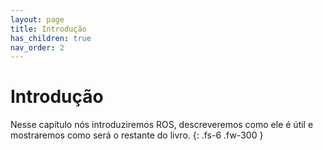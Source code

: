 ```yaml
---
layout: page
title: Introdução
has_children: true
nav_order: 2
---
```


# Introdução 

Nesse capítulo nós introduziremos ROS, descreveremos como ele é útil e mostraremos como será o restante do livro.
{: .fs-6 .fw-300 }